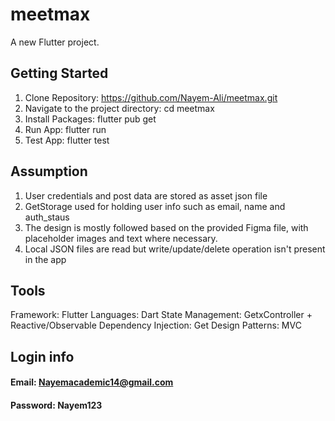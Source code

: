 # meetmax

A new Flutter project.

## Getting Started

1. Clone Repository: https://github.com/Nayem-Ali/meetmax.git
2. Navigate to the project directory: cd meetmax
3. Install Packages: flutter pub get
4. Run App: flutter run
5. Test App: flutter test

## Assumption
1. User credentials and post data are stored as asset json file
2. GetStorage used for holding user info such as email, name and auth_staus
3. The design is mostly followed based on the provided Figma file, with placeholder images and text where necessary.
4. Local JSON files are read but write/update/delete operation isn't present in the app

## Tools
Framework: Flutter 
Languages: Dart 
State Management: GetxController + Reactive/Observable
Dependency Injection: Get
Design Patterns: MVC

## Login info
#### Email: Nayemacademic14@gmail.com
#### Password: Nayem123
